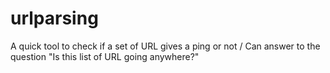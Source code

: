 # urlparsing
A quick tool to check if a set of URL gives a ping or not / Can answer to the question "Is this list of URL going anywhere?"
